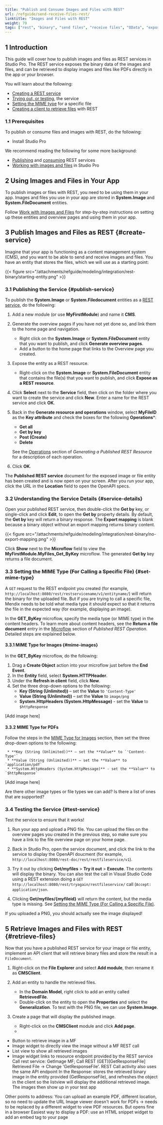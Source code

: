 ```yaml
---
title: "Publish and Consume Images and Files with REST"
url: /refguide/send-receive-files-rest/
linktitle: "Images and Files with REST"
weight: 79
tags: ["rest", "binary", "send files", "receive files", "OData", "expose", "published REST service", "consume"]
---
```


## 1 Introduction

This guide will cover how to publish images and files as REST services in Studio Pro. The REST service exposes the binary data of the images and files, and can be retrieved to display images and files like PDFs directly in the app or your browser. 

You will learn about the following:

* [Creating a REST service](#create-service)
* [Trying out, or testing,](#test-service) the service
* [Setting the MIME type](#set-mime-type) for a specific file
* [Creating a client to retrieve files](#retrieve-files) with REST

### 1.1 Prerequisites 

To publish or consume files and images with REST, do the following:

* Install Studio Pro 

We recommend reading the following for some more background:

* [Publishing](/howto/integration/publish-rest-service/) and [consuming](/howto/integration/consume-a-rest-service/) REST services
* [Working with images and files](/howto/data-models/working-with-images-and-files/) in Studio Pro

## 2 Using Images and Files in Your App

To publish images or files with REST, you need to be using them in your app. Images and files you use in your app are stored in **System.Image** and **System.FileDocument** entities.

Follow [Work with Images and Files](/howto/data-models/working-with-images-and-files/) for step-by-step instructions on setting up these entities and overview pages and using them in your app.

## 3 Publish Images and Files as REST {#create-service}

Imagine that your app is functioning as a content management system (CMS), and you want to be able to send and receive images and files. You have an entity that stores the files, which we will use as a starting point:

{{< figure src="/attachments/refguide/modeling/integration/rest-binary/starting-entity.png" >}}

### 3.1 Publishing the Service {#publish-service}

To publish the **System.Image** or **System.Filedocument** entities as a [REST service](/refguide/published-rest-service/), do the following:

1.  Add a new module (or use **MyFirstModule**) and name it **CMS**.
   
2.  Generate the overview pages if you have not yet done so, and link them to the home page and navigation.
    * Right click on the **System.Image** or **System.FileDocument** entity that you want to publish, and click **Generate overview pages**. 
    * Add a button to the home page that links to the Overview page you created.

3.  Expose the entity as a REST resource.
    * Right-click on the **System.Image** or **System.FileDocument** entity that contains the file(s) that you want to publish, and click **Expose as a REST resource**.

4.  Click **Select** next to the **Service** field, then click on the folder where you want to create the service and click **New**. Enter a name for the REST service and click **OK**.
   
5.  Back in the **Generate resource and operations** window, select **MyFileID** as the **Key attribute** and check the boxes for the following **Operations***:
    * **Get all**
    * **Get by key**
    * **Post (Create)**
    * **Delete**

    See the [Operations](/refguide/generate-rest-resource/#operations) section of *Generating a Published REST Resource* for a description of each operation.

6.  Click **OK**. 

The **Published REST service** document for the exposed image or file entity has been created and is now open on your screen. After you run your app, click the URL in the **Location** field to open the OpenAPI specs.

### 3.2 Understanding the Service Details {#service-details}

Open your published REST service, then double-click the **Get by** key, or single-click and click **Edit**, to open the **Get by** property details. By default, the **Get by** key will return a binary response. The **Export mapping** is blank because a binary object without an export mapping returns binary content.

{{< figure src="/attachments/refguide/modeling/integration/rest-binary/no-export-mapping.png" >}}

Click **Show** next to the **Microflow** field to view the **MyFirstModule.MyFiles_Get_ByKey** microflow. The generated **Get by** key returns a file document.

### 3.3 Setting the MIME Type (For Calling a Specific File) {#set-mime-type}

A `GET` request to the REST endpoint you created (for example, `http://localhost:8080/rest/restservicename/v1/entityname/`) will return the binary for the uploaded file. But if you are trying to call a specific file, Mendix needs to be told what media type it should expect so that it returns the file in the expected way (for example, displaying an image).

In the **GET_ByKey** microflow, specify the media type (or MIME type) in the content headers. To learn more about content headers, see the **Return a file document** entry in the [Microflow](/refguide/published-rest-operation/#microflow) section of *Published REST Operation*. Detailed steps are explained below.

#### 3.3.1 MIME Type for Images {#mime-images}

In the **GET_ByKey** microflow, do the following: 

1.  Drag a **Create Object** action into your microflow just before the **End Event**. 
2.  In the **Entity** field, select **System.HTTPHeader**.
3.  Under the **Refresh in client** field, click **New**.
4.  Set the three drop-down options to the following:
     * **Key (String (Unlimited))** – set the **Value** to `'Content-Type'`
     * **Value (String (Unlimited))** – set the **Value** to `image/png` 
     * **System.HttpHeaders (System.HttpMessage)** - set the **Value** to `$httpResponse`

[Add image here]

#### 3.3.2 MIME Type for PDFs

Follow the steps in the [MIME Type for Images](#mime-images) section, then set the three drop-down options to the following:

     * **Key (String (Unlimited))** – set the **Value** to `'Content-Type'`
     * **Value (String (Unlimited))** – set the **Value** to `application/pdf` 
     * **System.HttpHeaders (System.HttpMessage)** - set the **Value** to `$httpResponse`

[Add image here]

Are there other image types or file types we can add? Is there a list of ones that are supported?

### 3.4 Testing the Service {#test-service}

Test the service to ensure that it works!

1.  Run your app and upload a PNG file.
    You can upload the files on the overview pages you created in the previous step, so make sure you have a link to the file overview page on your home page.

2.  Back in Studio Pro, open the service document, and click the link to the service to display the OpenAPI doucment (for example, `http://localhost:8080/rest-doc/rest/restfileservice/v1`).

3.  Try it out by clicking **Get/myfiles** > **Try it out** > **Execute**. The contents will display the binary.
    You can also test the call in Visual Studio Code using a REST extension doing a `GET http://localhost:8080/rest/tryagain/restfileservice/` call (`Accept: application/json`.


4.  Clicking **Get/myfiles/{myfileid}** will return the content, but the media type is missing. See [Setting the MIME Type (For Calling a Specific File)](#set-mime-type).

If you uploaded a PNG, you should actually see the image displayed!

## 5 Retrieve Images and Files with REST {#retrieve-files}

Now that you have a published REST service for your image or file entity, implement an API client that will retrieve binary files and store the result in a `FileDocument`.

1.  Right-click on the **File Explorer** and select **Add module**, then rename it as **CMSClient**.

2.  Add an entity to handle the retrieved files.
    * In the **Domain Model**, right click to add an entity called **RetrievedFile**. 
    * Double-click on the entity to open the **Properties** and select the **Generalization**. To test with the PNG file, we can use **System.Image**.

3.  Create a page that will display the published image.
    * Right-click on the **CMSClient** module and click **Add page**. 
    * 



* Button to retrieve image in a MF
* Image widget to directly view the image without a MF REST call
* List view to show all retrieved images
* Image widget links to resource endpoint provided by the REST service
Call rest service: GetImage MF; Call REST (GET)[GetResponseFile] Retrieved File -> Change 'GetResponseFile'. REST Call activity also uses the same API endpoint
In the Response: stores the retrieved binary image in the entity provided (GetResponseFile), and refreshes the object in the client so the listview will display the additional retrieved image. The images then show up in your test app

Other points to address:
You can upload an example PDF, different location, so no need to update the URL
Image viewer doesn't work for PDFs -> needs to be replaced by a different widget to view PDF resources. But opens fine in a browser
Easiest way to display a PDF: use an HTML snippet widget to add an embed tag to your page

